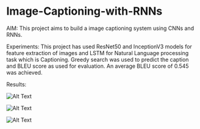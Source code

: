 # Image-Captioning-with-RNNs

AIM: This project aims to build a image captioning system using CNNs and RNNs.

Experiments: This project has used ResNet50 and InceptionV3 models for feature extraction of images and LSTM for Natural Language processing task which is Captioning. Greedy search was used to predict the caption and BLEU score as used for evaluation. An average BLEU score of 0.545 was achieved.

Results:

![Alt Text](image-url)


![Alt Text](image-url)


![Alt Text](image-url)
